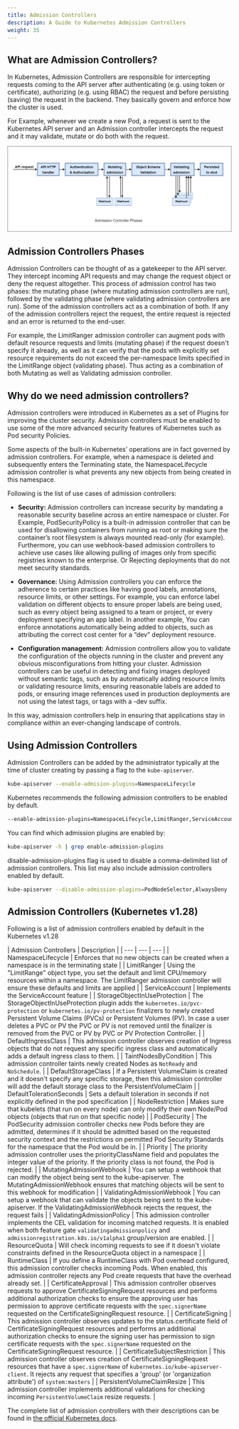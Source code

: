 ```yaml
---
title: Admission Controllers
description: A Guide to Kubernetes Admission Controllers
weight: 35
---
```


## What are Admission Controllers?

In Kubernetes, Admission Controllers are responsible for intercepting requests coming to the API server after authenticating (e.g. using token or certificate), authorizing (e.g. using RBAC) the request and before persisting (saving) the request in the backend. They basically govern and enforce how the cluster is used.

For Example, whenever we create a new Pod, a request is sent to the Kubernetes API server and an Admission controller intercepts the request and it may validate, mutate or do both with the request.

<img src="assets/kubernetes-admission-controllers.png" alt="Kubernetes Admission Controllers" />

## Admission Controllers Phases

Admission Controllers can be thought of as a gatekeeper to the API server. They intercept incoming API requests and may change the request object or deny the request altogether. This process of admission control has two phases: the mutating phase (where mutating admission controllers are run), followed by the validating phase (where validating admission controllers are run). Some of the admission controllers act as a combination of both. If any of the admission controllers reject the request, the entire request is rejected and an error is returned to the end-user.

For example, the LimitRanger admission controller can augment pods with default resource requests and limits (mutating phase) if the request doesn't specify it already, as well as it can verify that the pods with explicitly set resource requirements do not exceed the per-namespace limits specified in the LimitRange object (validating phase). Thus acting as a combination of both Mutating as well as Validating admission controller.

## Why do we need admission controllers?

Admission controllers were introduced in Kubernetes as a set of Plugins for improving the cluster security. Admission controllers must be enabled to use some of the more advanced security features of Kubernetes such as Pod security Policies.

Some aspects of the built-in Kubernetes’ operations are in fact governed by admission controllers. For example, when a namespace is deleted and subsequently enters the Terminating state, the NamespaceLifecycle admission controller is what prevents any new objects from being created in this namespace.

Following is the list of use cases of admission controllers:

- **Security:** Admission controllers can increase security by mandating a reasonable security baseline across an entire namespace or cluster. For Example, PodSecurityPolicy is a built-in admission controller that can be used for disallowing containers from running as root or making sure the container’s root filesystem is always mounted read-only (for example). Furthermore, you can use webhook-based admission controllers to achieve use cases like allowing pulling of images only from specific registries known to the enterprise. Or Rejecting deployments that do not meet security standards.

- **Governance:** Using Admission controllers you can enforce the adherence to certain practices like having good labels, annotations, resource limits, or other settings. For example, you can enforce label validation on different objects to ensure proper labels are being used, such as every object being assigned to a team or project, or every deployment specifying an app label. In another example, You can enforce annotations automatically being added to objects, such as attributing the correct cost center for a “dev” deployment resource.

- **Configuration management:** Admission controllers allow you to validate the configuration of the objects running in the cluster and prevent any obvious misconfigurations from hitting your cluster. Admission controllers can be useful in detecting and fixing images deployed without semantic tags, such as by automatically adding resource limits or validating resource limits, ensuring reasonable labels are added to pods, or ensuring image references used in production deployments are not using the latest tags, or tags with a -dev suffix.

In this way, admission controllers help in ensuring that applications stay in compliance within an ever-changing landscape of controls.

## Using Admission Controllers

Admission Controllers can be added by the administrator typically at the time of cluster creating by passing a flag to the `kube-apiserver`.

```sh
kube-apiserver --enable-admision-plugins=NamespaceLifecycle
```

Kubernetes recommends the following admission controllers to be enabled by default.

```sh
--enable-admission-plugins=NamespaceLifecycle,LimitRanger,ServiceAccount,DefaultStorageClass,DefaultTolerationSeconds,MutatingAdmissionWebhook,ValidatingAdmissionWebhook,Priority,ResourceQuota,PodSecurityPolicy
```

 You can find which admission plugins are enabled by:

```sh
kube-apiserver -h | grep enable-admission-plugins
```

disable-admission-plugins flag is used to disable a comma-delimited list of admission controllers. This list may also include admission controllers enabled by default.

```sh
kube-apiserver --disable-admission-plugins=PodNodeSelector,AlwaysDeny
```

## Admission Controllers (Kubernetes v1.28)

Following is a list of admission controllers enabled by default in the Kubernetes v1.28

| Admission Controllers | Description |
| --- | --- | --- |
| NamespaceLifecycle | Enforces that no new objects can be created when a namespace is in the terminating state |
| LimitRanger | Using the "LimitRange" object type, you set the default and limit CPU/memory resources within a namespace. The LimitRanger admission controller will ensure these defaults and limits are applied |
| ServiceAccount | Implements the ServiceAccount feature |
| StorageObjectInUseProtection | The StorageObjectInUseProtection plugin adds the `kubernetes.io/pvc-protection` or `kubernetes.io/pv-protection` finalizers to newly created Persistent Volume Claims (PVCs) or Persistent Volumes (PV). In case a user deletes a PVC or PV the PVC or PV is not removed until the finalizer is removed from the PVC or PV by PVC or PV Protection Controller. |
| DefaultIngressClass | This admission controller observes creation of Ingress objects that do not request any specific ingress class and automatically adds a default ingress class to them. |
| TaintNodesByCondition | This admission controller taints newly created Nodes as `NotReady` and `NoSchedule`. |
| DefaultStorageClass | If a Persistent VolumeClaim is created and it doesn't specify any specific storage, then this admission controller will add the default storage class to the PersistentVolumeClaim |
| DefaultTolerationSeconds | Sets a default toleration in seconds if not explicitly defined in the pod specification |
| NodeRestriction | Makes sure that kubelets (that run on every node) can only modify their own Node/Pod objects (objects that run on that specific node) |
| PodSecurity | The PodSecurity admission controller checks new Pods before they are admitted, determines if it should be admitted based on the requested security context and the restrictions on permitted Pod Security Standards for the namespace that the Pod would be in. |
| Priority | The priority admission controller uses the priorityClassName field and populates the integer value of the priority. If the priority class is not found, the Pod is rejected. |
| MutatingAdmissionWebhook | You can setup a webhook that can modify the object being sent to the kube-apiserver. The MutatingAdmissionWebhook ensures that matching objects will be sent to this webhook for modification |
| ValidatingAdmissionWebhook | You can setup a webhook that can validate the objects being sent to the kube-apiserver. If the ValidatingAdmissionWebhook rejects the request, the request fails |
| ValidatingAdmissionPolicy | This admission controller implements the CEL validation for incoming matched requests. It is enabled when both feature gate `validatingadmissionpolicy` and `admissionregistration.k8s.io/v1alpha1` group/version are enabled. |
| ResourceQuota | Will check incoming requests to see if it doesn't violate constraints defined in the ResourceQuota object in a namespace |
| RuntimeClass | If you define a RuntimeClass with Pod overhead configured, this admission controller checks incoming Pods. When enabled, this admission controller rejects any Pod create requests that have the overhead already set. |
| CertificateApproval | This admission controller observes requests to approve CertificateSigningRequest resources and performs additional authorization checks to ensure the approving user has permission to approve certificate requests with the `spec.signerName` requested on the CertificateSigningRequest resource. |
| CertificateSigning | This admission controller observes updates to the status.certificate field of CertificateSigningRequest resources and performs an additional authorization checks to ensure the signing user has permission to sign certificate requests with the `spec.signerName` requested on the CertificateSigningRequest resource. |
| CertificateSubjectRestriction | This admission controller observes creation of CertificateSigningRequest resources that have a `spec.signerName` of `kubernetes.io/kube-apiserver-client`. It rejects any request that specifies a 'group' (or 'organization attribute') of `system:masters` |
| PersistentVolumeClaimResize | This admission controller implements additional validations for checking incoming `PersistentVolumeClaim` resize requests. |

The complete list of admission controllers with their descriptions can be found in [the official Kubernetes docs](https://kubernetes.io/docs/reference/access-authn-authz/admission-controllers/#what-does-each-admission-controller-do).